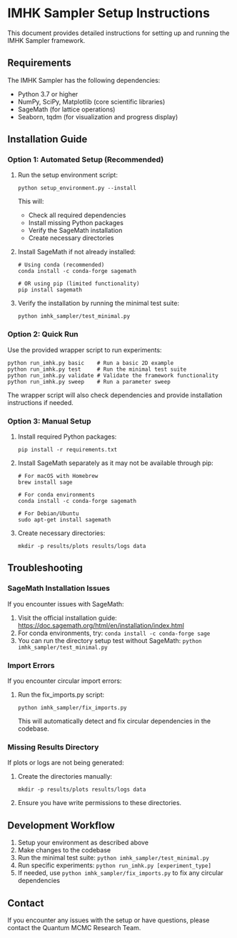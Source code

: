 # IMHK Sampler Setup Instructions

This document provides detailed instructions for setting up and running the IMHK Sampler framework.

## Requirements

The IMHK Sampler has the following dependencies:

- Python 3.7 or higher
- NumPy, SciPy, Matplotlib (core scientific libraries)
- SageMath (for lattice operations)
- Seaborn, tqdm (for visualization and progress display)

## Installation Guide

### Option 1: Automated Setup (Recommended)

1. Run the setup environment script:
   ```
   python setup_environment.py --install
   ```
   
   This will:
   - Check all required dependencies
   - Install missing Python packages
   - Verify the SageMath installation
   - Create necessary directories

2. Install SageMath if not already installed:
   ```
   # Using conda (recommended)
   conda install -c conda-forge sagemath
   
   # OR using pip (limited functionality)
   pip install sagemath
   ```

3. Verify the installation by running the minimal test suite:
   ```
   python imhk_sampler/test_minimal.py
   ```

### Option 2: Quick Run

Use the provided wrapper script to run experiments:
```
python run_imhk.py basic    # Run a basic 2D example
python run_imhk.py test     # Run the minimal test suite
python run_imhk.py validate # Validate the framework functionality
python run_imhk.py sweep    # Run a parameter sweep
```

The wrapper script will also check dependencies and provide installation instructions if needed.

### Option 3: Manual Setup

1. Install required Python packages:
   ```
   pip install -r requirements.txt
   ```

2. Install SageMath separately as it may not be available through pip:
   ```
   # For macOS with Homebrew
   brew install sage
   
   # For conda environments
   conda install -c conda-forge sagemath
   
   # For Debian/Ubuntu
   sudo apt-get install sagemath
   ```

3. Create necessary directories:
   ```
   mkdir -p results/plots results/logs data
   ```

## Troubleshooting

### SageMath Installation Issues

If you encounter issues with SageMath:

1. Visit the official installation guide: https://doc.sagemath.org/html/en/installation/index.html
2. For conda environments, try: `conda install -c conda-forge sage`
3. You can run the directory setup test without SageMath: `python imhk_sampler/test_minimal.py`

### Import Errors

If you encounter circular import errors:

1. Run the fix_imports.py script:
   ```
   python imhk_sampler/fix_imports.py
   ```
   
   This will automatically detect and fix circular dependencies in the codebase.

### Missing Results Directory

If plots or logs are not being generated:

1. Create the directories manually:
   ```
   mkdir -p results/plots results/logs data
   ```

2. Ensure you have write permissions to these directories.

## Development Workflow

1. Setup your environment as described above
2. Make changes to the codebase
3. Run the minimal test suite: `python imhk_sampler/test_minimal.py`
4. Run specific experiments: `python run_imhk.py [experiment_type]`
5. If needed, use `python imhk_sampler/fix_imports.py` to fix any circular dependencies

## Contact

If you encounter any issues with the setup or have questions, please contact the Quantum MCMC Research Team.